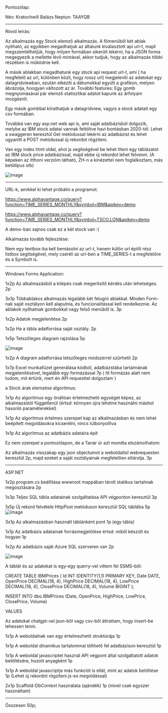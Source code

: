 Pontozólap:

Név: Kratochwill Balázs
Neptun: TAAYQB

------------------------------------------------------------------------------------------------------------------------------------------------------------------------------------------------------------------------------------------------------------------------------------------------------------------------------------------------------------------------

Rövid leírás:

Az alkalmazás egy Stock elemző alkalmazás. A főmenüből két ablak nyitható, az egyikben megadhatjuk az általunk kiválasztott api url-t, majd megszemlélhetjük, hogy milyen formában sikerült lekérni, ha a JSON forma megegyezik a mellette lévő mintával, akkor tudjuk, hogy az alkalmazás többi részében is működnie kell.

A másik ablakban megadhatunk egy stock api request url-t, ami ( ha megfelelő az url, különben közli, hogy rossz url) megjeleníti az adatokat egy datagridviewban, ezután elkézíti a dátumokkal együtt a grafikon, melyen ábrázolja, hoogyan változott az ár. További features: Egy gomb megnyomásával pár elemző statisztikai adatot kapunk az árfolyam mozgásról.

Egy másik gombbal kiírathatjuk a datagridview, vagyis a stock adatait egy csv formában.

Továbbá van egy asp.net web api is, ami saját adatbázisból dolgozik, melybe az IBM stock adatai vannak feltöltve havi bontásban 2020-tól. Lehet a swaggeren keresztül Get metódussal lekérni az adatbázist és lehet ugyanitt a POST metódussal új rekordot rögzíteni.

Van egy index html oldal, ahol js segítségével be lehet tlteni egy táblázatot az IBM stock price adatbázissal, majd ebbe új rekordot lehet felvenni. (A képeken az itthoni verzióm látható, ZH-n a kinézettel nem foglalkoztam, más betűtípus stb)

![image](https://github.com/user-attachments/assets/8389efdc-2af8-4e79-95f3-569f3ba5287e)


------------------------------------------------------------------------------------------------------------------------------------------------------------------------------------------------------------------------------------------------------------------------------------------------------------------------------------------------------------------------
URL-k, amikkel ki lehet próbálni a programot.

https://www.alphavantage.co/query?function=TIME_SERIES_MONTHLY&symbol=IBM&apikey=demo

https://www.alphavantage.co/query?function=TIME_SERIES_MONTHLY&symbol=TSCO.LON&apikey=demo

A demo-ban sajnos csak ez a két stock van :(

Alkalmazás tovább fejlesztése:

Nem egy textbox-ba kell bemásolni az url-t, hanem külön url építő rész listbox segítségével, mely cseréli az url-ben a TIME_SERIES-t a megfelelőre és a Symbolt is.

------------------------------------------------------------------------------------------------------------------------------------------------------------------------------------------------------------------------------------------------------------------------------------------------------------------------------------------------------------------------
Windows Forms Application:

1x2p Az alkalmazásból a kilépés csak megerősítő kérdés után lehetséges. 2p

3x1p Többablakos alkalmazás legalább két felugró ablakkal. Minden Form-nak saját osztályon kell alapulnia, és funcionalitással kell rendelkeznie. Az ablakok nyílhatnak gombokkal vagy felső menüből is. 3p

1x2p Adatok megjelenítése 2p

1x2p Ha a tábla adatforrása saját osztály. 2p

1x5p Tetszőleges diagram rajzolása 5p

![image](https://github.com/user-attachments/assets/cbb82f01-2b46-4271-99bc-d697860fbe7f)


1x2p A diagram adatforrása tetszőleges módszerrel szűrhető 2p

1x7p Excel munkafüzet generálása kódból, adatbázstába tartalmának megjelenítésével, legalább egy formázással  7p  ( itt formázás alatt nem tudom, mit értünk, mert én API requesttel dolgoztam )

a Stock árak elemzése algoritmus:

1x1p Az algoritmus egy önállóan értelmezhető egységet képez, az alkalmazástól függetlenül (értsd: könnyen újra lehetne használni máshol hasonló paraméterekkel)

1x1p Az algoritmus értelmes szerepet kap az alkalmazásban és nem lehet beépített megoldásokra kicserélni, nincs túlbonyolítva

1x1p Az algoritmus az adatbázis adataira épít 

Ez nem szerepel a pontozólapon, de a Tanár úr azt mondta elszámolhatom:

Az alkalmazás visszakap egy json objectumot a weboldaltol webrequesten keresztül 2p, majd ezeket a saját osztályainak megfelelően eltárolja. 3p

------------------------------------------------------------------------------------------------------------------------------------------------------------------------------------------------------------------------------------------------------------------------------------------------------------------------------------------------------------------------
ASP.NET


1x2p program.cs beállítása wwwroot mappában tárolt statikus tartalmak megosztására 2p

1x3p Teljes SQL tábla adatainak szolgáltatása API végponton keresztül 3p

1x5p Új rekord felvétele HttpPost metóduson keresztül SQL táblába 5p
![image](https://github.com/user-attachments/assets/2a6fd4f7-d75d-46f6-ab94-f7c9609b0681)


3x1p Az alkalmazásban használt táblánként pont 1p (egy tábla)

1x1p Az adatbázis adatainak forrásmegjelölése értsd: miből készült és hogyan 1p

1x2p Az adatbázis saját Azure SQL szerveren van 2p

![image](https://github.com/user-attachments/assets/67e0d7b0-766f-4f63-82c0-40638ee38958)

A táblát és az adatokat is egy-egy querry-vel vittem fel SSMS-ből:

CREATE TABLE IBMPrices (
    Id INT IDENTITY(1,1) PRIMARY KEY,
    Date DATE,
    OpenPrice DECIMAL(18, 4),
    HighPrice DECIMAL(18, 4),
    LowPrice DECIMAL(18, 4),
    ClosePrice DECIMAL(18, 4),
    Volume BIGINT
);


INSERT INTO dbo.IBMPrices (Date, OpenPrice, HighPrice, LowPrice, ClosePrice, Volume)

VALUES



Az adatokat chatgpt-vel json-ből vagy csv-ből átírattam, hogy insert-be lehessen tenni.

1x1p A weboldalnak van egy értelmezhető struktúrája 1p

1x1p A weboldal dinamikus tartalommal tölthető fel adatbázison keresztül 1p

1x1p A weboldal javascriptet használ API végpont által szolgáltatott adatok betöltésére, hozott anyagként 1p

1x1p A weboldal javascriptje más funkciót is ellát, mint az adatok betöltése 1p (Lehet új rekordot rögzíteni js-es megoldással)

2x1p Scaffold-DbContext használata (ajándék) 1p (mivel csak egyszer használtam)

------------------------------------------------------------------------------------------------------------------------------------------------------------------------------------------------------------------------------------------------------------------------------------------------------------------------------------------------------------------------

Összesen 50p;




